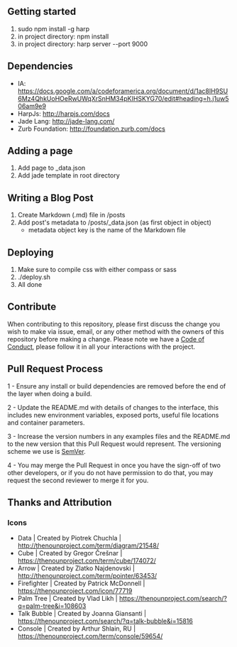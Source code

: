 ## Getting started

1. sudo npm install -g harp
2. in project directory: npm install
3. in project directory: harp server --port 9000

## Dependencies

- IA: https://docs.google.com/a/codeforamerica.org/document/d/1ac8lH9SU6Mz4QhkUoHOeRwUWqXrSnHM34pKIHSKYG70/edit#heading=h.j1uw506am9e9
- HarpJs: http://harpjs.com/docs
- Jade Lang: http://jade-lang.com/
- Zurb Foundation: http://foundation.zurb.com/docs

## Adding a page

1. Add page to _data.json
2. Add jade template in root directory

## Writing a Blog Post

1. Create Markdown (.md) file in /posts
2. Add post's metadata to /posts/_data.json (as first object in object)
    - metadata object key is the name of the Markdown file

## Deploying
1. Make sure to compile css with either compass or sass
2. ./deploy.sh
3. All done

## Contribute
When contributing to this repository, please first discuss the change you wish to make via issue, email, or any other method with the owners of this repository before making a change.
Please note we have a [Code of Conduct](https://github.com/Code-for-Miami/codeofconduct), please follow it in all your interactions with the project.

## Pull Request Process
1 - Ensure any install or build dependencies are removed before the end of the layer when doing a build. 

2 - Update the README.md with details of changes to the interface, this includes new environment variables, exposed ports, useful file locations and container parameters. 

3 - Increase the version numbers in any examples files and the README.md to the new version that this Pull Request would represent. The versioning scheme we use is [SemVer](http://semver.org/).

4 - You may merge the Pull Request in once you have the sign-off of two other developers, or if you do not have permission to do that, you may request the second reviewer to merge it for you.

## Thanks and Attribution

### Icons
- Data | Created by Piotrek Chuchla | http://thenounproject.com/term/diagram/21548/
- Cube | Created by Gregor Črešnar | https://thenounproject.com/term/cube/174072/
- Arrow | Created by Zlatko Najdenovski | http://thenounproject.com/term/pointer/63453/
- Firefighter | Created by Patrick McDonnell | https://thenounproject.com/icon/77719
- Palm Tree | Created by Vlad Likh | https://thenounproject.com/search/?q=palm-tree&i=108603
- Talk Bubble | Created by Joanna Giansanti | https://thenounproject.com/search/?q=talk-bubble&i=15816
- Console | Created by Arthur Shlain, RU | https://thenounproject.com/term/console/59654/
